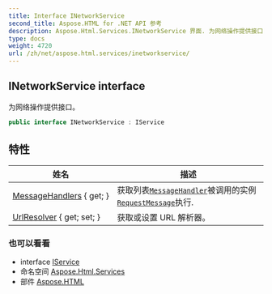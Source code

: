 ```yaml
---
title: Interface INetworkService
second_title: Aspose.HTML for .NET API 参考
description: Aspose.Html.Services.INetworkService 界面. 为网络操作提供接口
type: docs
weight: 4720
url: /zh/net/aspose.html.services/inetworkservice/
---
```

## INetworkService interface

为网络操作提供接口。

```csharp
public interface INetworkService : IService
```

## 特性

| 姓名 | 描述 |
| --- | --- |
| [MessageHandlers](../../aspose.html.services/inetworkservice/messagehandlers/) { get; } | 获取列表[`MessageHandler`](../../aspose.html.net/messagehandler/)被调用的实例[`RequestMessage`](../../aspose.html.net/requestmessage/)执行. |
| [UrlResolver](../../aspose.html.services/inetworkservice/urlresolver/) { get; set; } | 获取或设置 URL 解析器。 |

### 也可以看看

* interface [IService](../iservice/)
* 命名空间 [Aspose.Html.Services](../../aspose.html.services/)
* 部件 [Aspose.HTML](../../)


